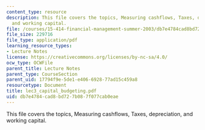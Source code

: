 ```yaml
---
content_type: resource
description: This file covers the topics, Measuring cashflows, Taxes, depreciation,
  and working capital.
file: /courses/15-414-financial-management-summer-2003/db7e4784cad8bd727b087f077cab0eae_lec3_capital_budgeting.pdf
file_size: 229716
file_type: application/pdf
learning_resource_types:
- Lecture Notes
license: https://creativecommons.org/licenses/by-nc-sa/4.0/
ocw_type: OCWFile
parent_title: Lecture Notes
parent_type: CourseSection
parent_uid: 17794f9e-5de1-e406-6928-77ad15c459a8
resourcetype: Document
title: lec3_capital_budgeting.pdf
uid: db7e4784-cad8-bd72-7b08-7f077cab0eae
---
```

This file covers the topics, Measuring cashflows, Taxes, depreciation, and working capital.